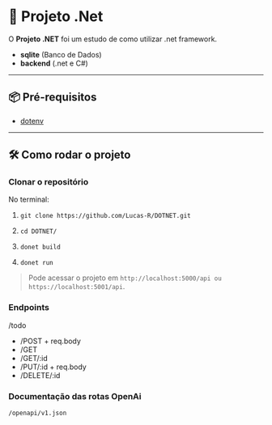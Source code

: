 # 🚀 Projeto .Net

O **Projeto .NET** foi um estudo de como utilizar .net framework.  

- **sqlite** (Banco de Dados)  
- **backend** (.net e C#)  

---

## 📦 Pré-requisitos

- [dotenv](https://dotnet.microsoft.com/pt-br/)

---

## 🛠 Como rodar o projeto

### Clonar o repositório
No terminal:

1. `git clone https://github.com/Lucas-R/DOTNET.git`

2. `cd DOTNET/`

3. `donet build`

4. `donet run`

> Pode acessar o projeto em `http://localhost:5000/api ou https://localhost:5001/api`.

### Endpoints
/todo
* /POST + req.body
* /GET
* /GET/:id
* /PUT/:id + req.body
* /DELETE/:id

### Documentação das rotas OpenAi
`/openapi/v1.json`